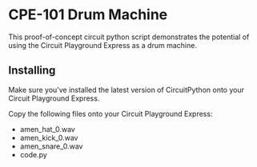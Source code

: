 # CPE-101 Drum Machine

This proof-of-concept circuit python script demonstrates the potential of using the Circuit Playground Express as a drum machine.

## Installing

Make sure you've installed the latest version of CircuitPython onto your Circuit Playground Express.

Copy the following files onto your Circuit Playground Express:

- amen_hat_0.wav
- amen_kick_0.wav
- amen_snare_0.wav
- code.py
